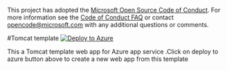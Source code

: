 This project has adopted the [Microsoft Open Source Code of Conduct](https://opensource.microsoft.com/codeofconduct/). For more information see the [Code of Conduct FAQ](https://opensource.microsoft.com/codeofconduct/faq/) or contact [opencode@microsoft.com](mailto:opencode@microsoft.com) with any additional questions or comments.

#Tomcat template [![Deploy to Azure](http://azuredeploy.net/deploybutton.png)](https://azuredeploy.net/)

This a Tomcat template web app for Azure app service .Click on deploy to azure button above to create a new web app from this template

